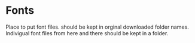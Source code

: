 # Fonts

Place to put font files. should be kept in orginal downloaded folder names. Indivigual font files from here and there should be kept in a folder.
